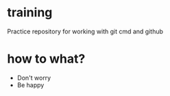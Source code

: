 # training
Practice repository for working with git cmd and github

# how to what?
- Don't worry
- Be happy
